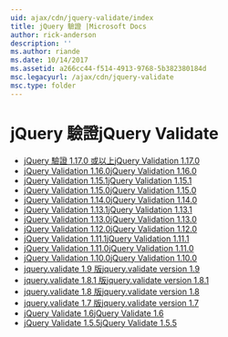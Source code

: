 ```yaml
---
uid: ajax/cdn/jquery-validate/index
title: jQuery 驗證 |Microsoft Docs
author: rick-anderson
description: ''
ms.author: riande
ms.date: 10/14/2017
ms.assetid: a266cc44-f514-4913-9768-5b382380184d
msc.legacyurl: /ajax/cdn/jquery-validate
msc.type: folder
---
```

<a name="jquery-validate"></a><span data-ttu-id="3a937-102">jQuery 驗證</span><span class="sxs-lookup"><span data-stu-id="3a937-102">jQuery Validate</span></span>
====================
- [<span data-ttu-id="3a937-103">jQuery 驗證 1.17.0 或以上</span><span class="sxs-lookup"><span data-stu-id="3a937-103">jQuery Validation 1.17.0</span></span>](cdnjqueryvalidate1170.md)
- [<span data-ttu-id="3a937-104">jQuery Validation 1.16.0</span><span class="sxs-lookup"><span data-stu-id="3a937-104">jQuery Validation 1.16.0</span></span>](cdnjqueryvalidate1160.md)
- [<span data-ttu-id="3a937-105">jQuery Validation 1.15.1</span><span class="sxs-lookup"><span data-stu-id="3a937-105">jQuery Validation 1.15.1</span></span>](cdnjqueryvalidate1151.md)
- [<span data-ttu-id="3a937-106">jQuery Validation 1.15.0</span><span class="sxs-lookup"><span data-stu-id="3a937-106">jQuery Validation 1.15.0</span></span>](cdnjqueryvalidate1150.md)
- [<span data-ttu-id="3a937-107">jQuery Validation 1.14.0</span><span class="sxs-lookup"><span data-stu-id="3a937-107">jQuery Validation 1.14.0</span></span>](cdnjqueryvalidate1140.md)
- [<span data-ttu-id="3a937-108">jQuery Validation 1.13.1</span><span class="sxs-lookup"><span data-stu-id="3a937-108">jQuery Validation 1.13.1</span></span>](cdnjqueryvalidate1131.md)
- [<span data-ttu-id="3a937-109">jQuery Validation 1.13.0</span><span class="sxs-lookup"><span data-stu-id="3a937-109">jQuery Validation 1.13.0</span></span>](cdnjqueryvalidate1130.md)
- [<span data-ttu-id="3a937-110">jQuery Validation 1.12.0</span><span class="sxs-lookup"><span data-stu-id="3a937-110">jQuery Validation 1.12.0</span></span>](cdnjqueryvalidate1120.md)
- [<span data-ttu-id="3a937-111">jQuery Validation 1.11.1</span><span class="sxs-lookup"><span data-stu-id="3a937-111">jQuery Validation 1.11.1</span></span>](cdnjqueryvalidate1111.md)
- [<span data-ttu-id="3a937-112">jQuery Validation 1.11.0</span><span class="sxs-lookup"><span data-stu-id="3a937-112">jQuery Validation 1.11.0</span></span>](cdnjqueryvalidate111.md)
- [<span data-ttu-id="3a937-113">jQuery Validation 1.10.0</span><span class="sxs-lookup"><span data-stu-id="3a937-113">jQuery Validation 1.10.0</span></span>](cdnjqueryvalidate110.md)
- [<span data-ttu-id="3a937-114">jquery.validate 1.9 版</span><span class="sxs-lookup"><span data-stu-id="3a937-114">jquery.validate version 1.9</span></span>](cdnjqueryvalidate19.md)
- [<span data-ttu-id="3a937-115">jquery.validate 1.8.1 版</span><span class="sxs-lookup"><span data-stu-id="3a937-115">jquery.validate version 1.8.1</span></span>](cdnjqueryvalidate181.md)
- [<span data-ttu-id="3a937-116">jquery.validate 1.8 版</span><span class="sxs-lookup"><span data-stu-id="3a937-116">jquery.validate version 1.8</span></span>](cdnjqueryvalidate18.md)
- [<span data-ttu-id="3a937-117">jquery.validate 1.7 版</span><span class="sxs-lookup"><span data-stu-id="3a937-117">jquery.validate version 1.7</span></span>](cdnjqueryvalidate17.md)
- [<span data-ttu-id="3a937-118">jQuery Validate 1.6</span><span class="sxs-lookup"><span data-stu-id="3a937-118">jQuery Validate 1.6</span></span>](cdnjqueryvalidate16.md)
- [<span data-ttu-id="3a937-119">jQuery Validate 1.5.5</span><span class="sxs-lookup"><span data-stu-id="3a937-119">jQuery Validate 1.5.5</span></span>](cdnjqueryvalidate155.md)
